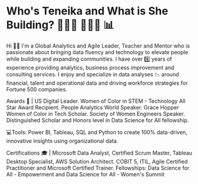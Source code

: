# Who's Teneika and What is She Building? 👩🏽‍🏫 👩🏽‍💻 📊

Hi 👋🏽 I'm a Global Analytics and Agile Leader, Teacher and Mentor who is passionate about bringing data fluency and technology to elevate people while building and expanding communities. I have over 9️⃣ years of experience providing analytics, business process improvement and consulting services. I enjoy and specialize in data analyses 📉 around financial, talent and operational data and driving workforce strategies for Fortune 500 companies.

Awards 🎉 | US Digital Leader. Women of Color in STEM - Technology All Star Award Recipient. People Analytics World Speaker. Grace Hopper Women of Color in Tech Scholar. Society of Women Engineers Speaker. Distinguished Scholar and Honors level in Data Science for All fellowship.

💻Tools: Power BI, Tableau, SQL and Python to create 100% data-driven, innovative insights using organizational data.

Certifications 🎓 | Microsoft Data Analyst, Certified Scrum Master, Tableau Desktop Specialist, AWS Solution Architect. COBIT 5, ITIL, Agile Certified Practitioner and Microsoft Certified Trainer. Fellowships: Data Science for All - Empowerment and Data Science for All - Women's Summit
